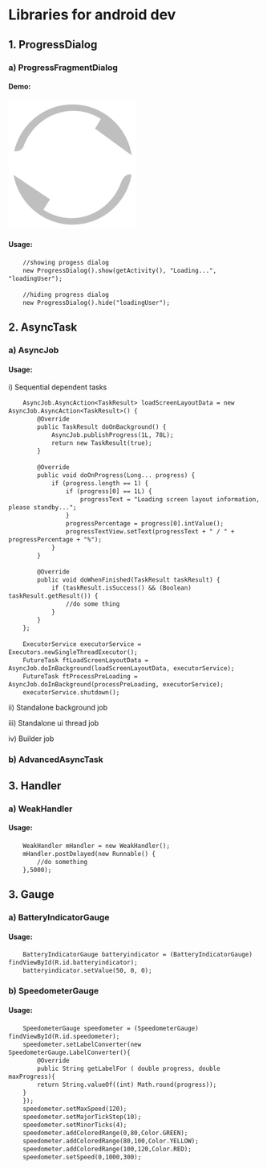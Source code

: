 # Libraries for android dev

## 1. ProgressDialog
### a) ProgressFragmentDialog
#### Demo:
![ProgressFragmentDialogLogo](https://github.com/reversecoder/rc-librarydemo-androidstudio/blob/master/rc-library/res/drawable-nodpi/ic_progress_fragment_dialog_loading.png)
#### Usage:
```
    //showing progess dialog
    new ProgressDialog().show(getActivity(), "Loading...", "loadingUser");

    //hiding progress dialog
    new ProgressDialog().hide("loadingUser");

```

## 2. AsyncTask
### a) AsyncJob
#### Usage:
i) Sequential dependent tasks
```
    AsyncJob.AsyncAction<TaskResult> loadScreenLayoutData = new AsyncJob.AsyncAction<TaskResult>() {
        @Override
        public TaskResult doOnBackground() {
            AsyncJob.publishProgress(1L, 78L);
            return new TaskResult(true);
        }

        @Override
        public void doOnProgress(Long... progress) {
            if (progress.length == 1) {
                if (progress[0] == 1L) {
                    progressText = "Loading screen layout information, please standby...";
                }
                progressPercentage = progress[0].intValue();
                progressTextView.setText(progressText + " / " + progressPercentage + "%");
            }
        }

        @Override
        public void doWhenFinished(TaskResult taskResult) {
            if (taskResult.isSuccess() && (Boolean) taskResult.getResult()) {
                //do some thing
            }
        }
    };

    ExecutorService executorService = Executors.newSingleThreadExecutor();
    FutureTask ftLoadScreenLayoutData = AsyncJob.doInBackground(loadScreenLayoutData, executorService);
    FutureTask ftProcessPreLoading = AsyncJob.doInBackground(processPreLoading, executorService);
    executorService.shutdown();
```
ii) Standalone background job

iii) Standalone ui thread job

iv) Builder job

### b) AdvancedAsyncTask

## 3. Handler
### a) WeakHandler
#### Usage:
```
    WeakHandler mHandler = new WeakHandler();
    mHandler.postDelayed(new Runnable() {
        //do something
    },5000);
```

## 3. Gauge
### a) BatteryIndicatorGauge
#### Usage:
```
    BatteryIndicatorGauge batteryindicator = (BatteryIndicatorGauge) findViewById(R.id.batteryindicator);
    batteryindicator.setValue(50, 0, 0);

```

### b) SpeedometerGauge
#### Usage:
```
    SpeedometerGauge speedometer = (SpeedometerGauge) findViewById(R.id.speedometer);
    speedometer.setLabelConverter(new SpeedometerGauge.LabelConverter(){
        @Override
        public String getLabelFor ( double progress, double maxProgress){
        return String.valueOf((int) Math.round(progress));
    }
    });
    speedometer.setMaxSpeed(120);
    speedometer.setMajorTickStep(10);
    speedometer.setMinorTicks(4);
    speedometer.addColoredRange(0,80,Color.GREEN);
    speedometer.addColoredRange(80,100,Color.YELLOW);
    speedometer.addColoredRange(100,120,Color.RED);
    speedometer.setSpeed(0,1000,300);

```